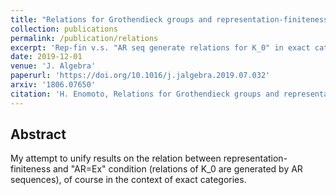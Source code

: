 ```yaml
---
title: "Relations for Grothendieck groups and representation-finiteness"
collection: publications
permalink: /publication/relations
excerpt: 'Rep-fin v.s. "AR seq generate relations for K_0" in exact categories'
date: 2019-12-01
venue: 'J. Algebra'
paperurl: 'https://doi.org/10.1016/j.jalgebra.2019.07.032'
arxiv: '1806.07650'
citation: 'H. Enomoto, Relations for Grothendieck groups and representation-finiteness, J. Algebra 539 (2019), 152-176.'
---
```


## Abstract
My attempt to unify results on the relation between representation-finiteness and "AR=Ex" condition (relations of K_0 are generated by AR sequences), of course in the context of exact categories.
